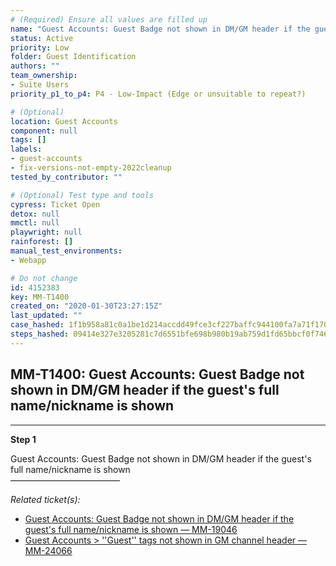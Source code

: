 ```yaml
---
# (Required) Ensure all values are filled up
name: "Guest Accounts: Guest Badge not shown in DM/GM header if the guest's full name/nickname is shown"
status: Active
priority: Low
folder: Guest Identification
authors: ""
team_ownership: 
- Suite Users
priority_p1_to_p4: P4 - Low-Impact (Edge or unsuitable to repeat?)

# (Optional)
location: Guest Accounts
component: null
tags: []
labels: 
- guest-accounts
- fix-versions-not-empty-2022cleanup
tested_by_contributor: ""

# (Optional) Test type and tools
cypress: Ticket Open
detox: null
mmctl: null
playwright: null
rainforest: []
manual_test_environments:
- Webapp

# Do not change
id: 4152383
key: MM-T1400
created_on: "2020-01-30T23:27:15Z"
last_updated: ""
case_hashed: 1f1b958a81c0a1be1d214accdd49fce3cf227baffc944100fa7a71f170232eede1a5c54f2c7359a48ee7dd87d0a2c8f5
steps_hashed: 09414e327e3205281c7d6551bfe698b980b19ab759d1fd65bbcf0f746b784fb5bd18aa6434a780725298397af47bd7ad
---
```


<!-- (Auto-generated) Based on frontmatter's "key" and "name" -->

## MM-T1400: Guest Accounts: Guest Badge not shown in DM/GM header if the guest's full name/nickname is shown

---

**Step 1**

Guest Accounts: Guest Badge not shown in DM/GM header if the guest's full name/nickname is shown\
–––––––––––––––––––––––––

_Related ticket(s):_

- [Guest Accounts: Guest Badge not shown in DM/GM header if the guest's full name/nickname is shown — MM-19046](https://mattermost.atlassian.net/browse/MM-19046)
- [Guest Accounts > ''Guest'' tags not shown in GM channel header — MM-24066](https://mattermost.atlassian.net/browse/MM-24066)
